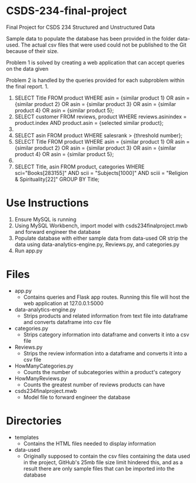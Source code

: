 # CSDS-234-final-project
Final Project for CSDS 234 Structured and Unstructured Data

Sample data to populate the database has been provided in the folder data-used.  The actual csv files that were used could not be published to the Git because of their size.

Problem 1 is solved by creating a web application that can accept queries on the data given

Problem 2 is handled by the queries provided for each subproblem within the final report.
1. 
  1. SELECT Title FROM product WHERE asin = {similar product 1} OR asin =
{similar product 2} OR asin = {similar product 3} OR asin = {similar product
4} OR asin = {similar product 5};
  2. SELECT customer FROM reviews, product WHERE reviews.asinindex =
product.index AND product.asin = {selected similar product};
2. 
  1. SELECT asin FROM product WHERE salesrank > {threshold number};
  2. SELECT Title FROM product WHERE asin = {similar product 1} OR asin =
{similar product 2} OR asin = {similar product 3} OR asin = {similar product
4} OR asin = {similar product 5};
3.
  1. SELECT Title, asin FROM product, categories WHERE
sci="Books[283155]" AND scii = "Subjects[1000]" AND sciii = "Religion &
Spirituality[22]" GROUP BY Title;

# Use Instructions
1. Ensure MySQL is running
2. Using MySQL Workbench, import model with csds234finalproject.mwb and forward engineer the database
3. Populate database with either sample data from data-used OR strip the data using data-analytics-engine.py, Reviews.py, and categories.py
4. Run app.py

# Files
- app.py
  - Contains queries and Flask app routes.  Running this file will host the web application at 127.0.0.1:5000
- data-analytics-engine.py
  - Strips products and related information from text file into dataframe and converts dataframe into csv file
- categories.py
  - Strips category information into dataframe and converts it into a csv file
- Reviews.py
  - Strips the review information into a dataframe and converts it into a csv file
- HowManyCategories.py
  - Counts the number of subcategories within a product's category
- HowManyReviews.py
  - Counts the greatest number of reviews products can have
- csds234finalproject.mwb
  - Model file to forward engineer the database

# Directories
- templates
   - Contains the HTML files needed to display information
- data-used
  - Originally supposed to contain the csv files containing the data used in the project, GitHub's 25mb file size limit hindered this, and as a result there are only sample files that can be imported into the database
